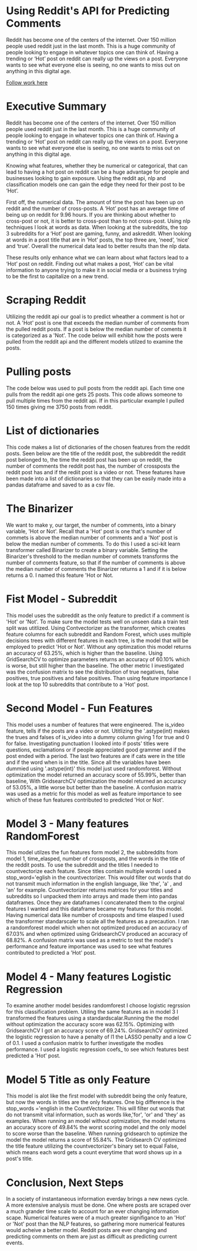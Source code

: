 
# Using Reddit's API for Predicting Comments
Reddit has become one of the centers of the internet.  Over 150 million people used reddit just in the last month.  This is a huge community of people looking to engage in whatever topics one can think of.   Having a trending or ‘Hot’ post on reddit can really up the views on a post.  Everyone wants to see what everyone else is seeing, no one wants to miss out on anything in this digital age.

[Follow work here](https://github.com/ssanowitz24/Reddit-API-Project)

# Executive Summary
Reddit has become one of the centers of the internet.  Over 150 million people used reddit just in the last month.  This is a huge community of people looking to engage in whatever topics one can think of.   Having a trending or ‘Hot’ post on reddit can really up the views on a post.  Everyone wants to see what everyone else is seeing, no one wants to miss out on anything in this digital age.
   
Knowing what features, whether they be numerical or categorical, that can lead to having a hot post on reddit can be a huge advantage for people and businesses looking to gain exposure.  Using the reddit api, nlp and classification models one can gain the edge they need for their post to be ‘Hot’.
   
First off, the numerical data.  The amount of time the post has been up on reddit and the number of cross-posts.  A ‘Hot’ post has an average time of being up on reddit for 9.96 hours.  If you are thinking about whether to cross-post or not, it is better to cross-post than to not cross-post. Using nlp techniques I look at words as data. When looking at the subreddits, the top 3 subreddits for a ‘Hot’ post are gaming, funny, and askreddit.  When looking at words in a post title that are in ‘Hot’ posts, the top three are, ‘need’, ‘nice’ and ‘true’. Overall the numerical data lead to better results than the nlp data.
   
These results only enhance what we can learn about what factors lead to a ‘Hot’ post on reddit.  Finding out what makes a post, ‘Hot’ can be vital information to anyone trying to make it in social media or a business trying to be the first to capitalize on a new trend. 



# Scraping Reddit
Utilizing the reddit api our goal is to predict wheather a comment is hot or not. A 'Hot' post is one that exceeds the median number of comments from the pulled reddit posts. If a post is below the median number of coments it is categorized as a 'Not'. The code below will exhibit how the posts were pulled from the reddit api and the different models utilzed to examine the posts. 



# Pulling posts
The code below was used to pull posts from the reddit api. Each time one pulls from the reddit api one gets 25 posts. This code allows someone to pull multiple times from the reddit api. If in this particular example I pulled 150 times giving me 3750 posts from reddit.





# List of dictionaries
This code makes a list of dictionaries of the chosen features from the reddit posts. Seen below are the title of the reddit post, the subbreddit the reddit post belonged to, the time the reddit post has been up on reddit, the number of comments the reddit post has, the number of crossposts the reddit post has and if the rediit post is a video or not. These features have been made into a list of dictionaries so that they can be easily made into a pandas dataframe and saved to as a csv file.







# The Binarizer
We want to make y, our target, the number of comments, into a binary variable, 'Hot or Not'. Recall that a 'Hot' post is one that's number of commets is above the median number of comments and a 'Not' post is below the median number of comments. To do this I used a sci-kit learn transformer called Binarizer to create a binary variable. Setting the Binarizer's threshold to the median number of commets transforms the number of comments feature, so that if the number of comments is above the median number of comments the Binarizer returns a 1 and if it is below returns a 0. I named this feature 'Hot or Not. 



# Fist Model - Subreddit 
This model uses the subreddit as the only feature to predict if a comment is 'Hot' or 'Not'. To make sure the model tests well on unseen data a train test split was utitlized. Using Contvectorizer as the transformer, which creates  feature columns for each subreddit and Random Forest, which uses multiple decisions trees with different features in each tree, is the model that will be employed to predict 'Hot or Not'. Without any optimzation this model returns an accuracy of 63.25%, which is higher than the baseline. Using GridSearchCV to optimize parameters returns an accuracy of 60.10% which is worse, but still higher than the baseline. The other metric I investigated was the confusion matrix to see the distribution of true negatives, false positives, true positives and false positives. Than using feature importance I look at the top 10 subreddits that contribute to a 'Hot' post.


# Second Model - Fun Features
This model uses a number of features that were engineered. The is_video feature, tells if the posts are a video or not. Utitlizing the '.astype(int) makes the trues and falses of is_video into a dummy column giving 1 for true and 0 for false. Investigating punctuation I looked into if posts' titles were questions, exclamations or if people appreciated good grammer and if the post ended with a period. The last two features are if cats were in the title and if the word when is in the title. Since all the variables have been dummied using '.astype(int)' this model just used randomforest. Without optimization the model returned an accuracy score of 55.99%, better than baseline, With GridsearchCV optimization the model returned an accuracy of 53.05%, a little worse but better than the baseline. A confusion matrix was used as a metric for this model as well as feature importance to see which of these fun features contributed to predicted 'Hot or Not'. 

# Model 3 - Many features RandomForest
This model utilzes the fun features form model 2, the subbreddits from model 1, time_elasped, number of crossposts, and the words in the title of the reddit posts. To use the subreddit and the titles I needed to countvectorize each feature. Since titles contain multiple words I used a stop_word='eglish in the countvectorizer. This would filter out words that do not transmit much information in the english language, like 'the', 'a' , and 'an' for example. Countvectorizer returns matrices for your titles and subreddits so I unpacked them into arrays and made them into pandas dataframes. Once they are dataframes I concatenated them to the orginal features I wanted and this dataframe became my features for this model. Having numerical data like number of crossposts and time elasped I used the transformer standarscaler to scale all the features as a precaution. I ran a randomforest model which when not optimized produced an accuracy of 67.03% and when optimized using GridsearchCV produced an accuracy of 68.82%. A confusion matrix was used as a metric to test the model's performance and feature importance was used to see what features contributed to predicted a 'Hot' post.

# Model 4 - Many features Logistic Regression
To examine another model besides randomforest I choose logistic regrssion for this classification problem. Utiling the same features as in model 3 I transformed the features using a standardscalar.Running the the model without optimization the accuracy score was 62.15%. Optimizing with GridsearchCV I got an accuracy score of 69.24%. GridsearchCV optimized the logistic regression to have a penalty of l1 the LASSO penalty and a low C of 0.1. I used a confusion matrix to further investigate the modles performance. I used a logistic regression coefs_ to see which features best predicted a 'Hot' post.

# Model 5 Title as only Feature
This model is alot like the first model with subreddit being the only feature, but now the words in titles are the only features. One big difference is the stop_words ='english in the CountVectorizer. This will filter out words that do not transmit vital information, such as words like,'for', 'or' and 'they' as examples. When running an model without optmization, the model returns an accuracy score of 49.84% the worst scoring model and the only model to score worse than the baseline. When running gridsearch to optimize the model the model returns a score of 55.84%. The Gridsearch CV optimized the title feature utilizing the countvectorizer's binary set to equal False, which means each word gets a count everytime that word shows up in a post's title. 


# Conclusion, Next Steps
In a society of instantaneous information everday brings a new news cycle. A more extensive analysis must be done. One where posts are scraped over a much grander time scale to account for an ever changing information scape. Numerical features were of a much greater signifigance to an 'Hot' or 'Not' post than the NLP features, so gathering more numerical features would acheive a better model. Reddit posts are ever changing and predicting comments on them are just as difficult as predicting current events. 

